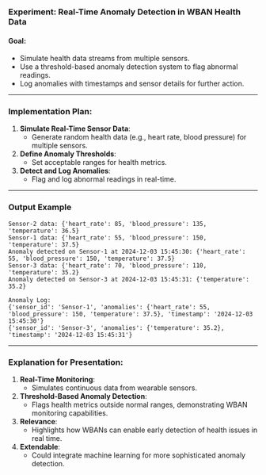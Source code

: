 ### Experiment: **Real-Time Anomaly Detection in WBAN Health Data**

#### Goal:

- Simulate health data streams from multiple sensors.
- Use a threshold-based anomaly detection system to flag abnormal readings.
- Log anomalies with timestamps and sensor details for further action.

---

### Implementation Plan:

1. **Simulate Real-Time Sensor Data**:
   - Generate random health data (e.g., heart rate, blood pressure) for multiple sensors.
2. **Define Anomaly Thresholds**:
   - Set acceptable ranges for health metrics.
3. **Detect and Log Anomalies**:
   - Flag and log abnormal readings in real-time.

---

### Output Example

```plaintext
Sensor-2 data: {'heart_rate': 85, 'blood_pressure': 135, 'temperature': 36.5}
Sensor-1 data: {'heart_rate': 55, 'blood_pressure': 150, 'temperature': 37.5}
Anomaly detected on Sensor-1 at 2024-12-03 15:45:30: {'heart_rate': 55, 'blood_pressure': 150, 'temperature': 37.5}
Sensor-3 data: {'heart_rate': 70, 'blood_pressure': 110, 'temperature': 35.2}
Anomaly detected on Sensor-3 at 2024-12-03 15:45:31: {'temperature': 35.2}

Anomaly Log:
{'sensor_id': 'Sensor-1', 'anomalies': {'heart_rate': 55, 'blood_pressure': 150, 'temperature': 37.5}, 'timestamp': '2024-12-03 15:45:30'}
{'sensor_id': 'Sensor-3', 'anomalies': {'temperature': 35.2}, 'timestamp': '2024-12-03 15:45:31'}
```

---

### Explanation for Presentation:

1. **Real-Time Monitoring**:
   - Simulates continuous data from wearable sensors.
2. **Threshold-Based Anomaly Detection**:
   - Flags health metrics outside normal ranges, demonstrating WBAN monitoring capabilities.
3. **Relevance**:
   - Highlights how WBANs can enable early detection of health issues in real time.
4. **Extendable**:
   - Could integrate machine learning for more sophisticated anomaly detection.
